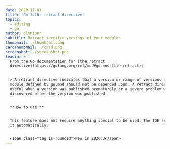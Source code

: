 ```yaml
---
date: 2020-12-03
title: 'Go 1.16: retract directive'
topics:
  - editing
  - go
author: dlsniper
subtitle: Retract specific versions of your modules
thumbnail: ./thumbnail.png
cardThumbnail: ./card.png
screenshot: ./screenshot.png
leadin: >
  From the Go documentation for [the retract
  directive](https://golang.org/ref/mod#go-mod-file-retract):


  > A retract directive indicates that a version or range of versions of the
  module defined by go.mod should not be depended upon. A retract directive is
  useful when a version was published prematurely or a severe problem was
  discovered after the version was published.


  **How to use:**


  This feature does not require anything special to be used. The IDE recognizes
  it automatically.


  <span class="tag is-rounded">New in 2020.3</span>
---
```


